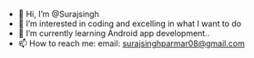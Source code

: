 - 👋 Hi, I’m @Surajsingh
- 👀 I’m interested in coding and excelling in what I want to do 
- 🌱 I’m currently learning Android app development..
- 📫 How to reach me: email: surajsinghparmar08@gmail.com

<!---
Surajsingh-08/Surajsingh-08 is a ✨ special ✨ repository because its `README.md` (this file) appears on your GitHub profile.
You can click the Preview link to take a look at your changes.
--->
